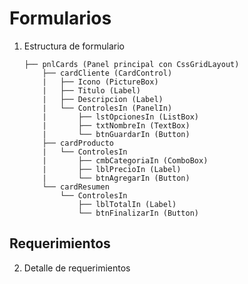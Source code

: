 # Formularios
1. Estructura de formulario


       ├── pnlCards (Panel principal con CssGridLayout)
           ├── cardCliente (CardControl)
           |   ├── Icono (PictureBox)
           |   ├── Titulo (Label)
           |   ├── Descripcion (Label)
           |   └── ControlesIn (PanelIn)
           |       ├── lstOpcionesIn (ListBox)
           |       ├── txtNombreIn (TextBox)
           |       └── btnGuardarIn (Button)
           ├── cardProducto
           |   └── ControlesIn
           |       ├── cmbCategoriaIn (ComboBox)
           |       ├── lblPrecioIn (Label)
           |       └── btnAgregarIn (Button)
           └── cardResumen
               └── ControlesIn
                   ├── lblTotalIn (Label)
                   └── btnFinalizarIn (Button)


## Requerimientos
2. Detalle de requerimientos
